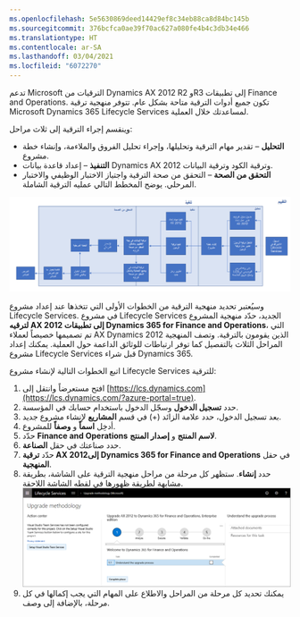 ```yaml
---
ms.openlocfilehash: 5e5630869deed14429ef8c34eb88ca8d84bc145b
ms.sourcegitcommit: 376bcfca0ae39f70ac627a080fe4b4c3db34e466
ms.translationtype: HT
ms.contentlocale: ar-SA
ms.lasthandoff: 03/04/2021
ms.locfileid: "6072270"
---
```

تدعم Microsoft الترقيات من Dynamics AX 2012 R2 وR3 إلى تطبيقات Finance and Operations. تكون جميع أدوات الترقية متاحة بشكل عام. تتوفر منهجية ترقية Microsoft Dynamics 365 Lifecycle Services لمساعدتك خلال العملية.

وينقسم إجراء الترقية إلى ثلاث مراحل:

- **التحليل** – تقدير مهام الترقية وتحليلها، وإجراء تحليل الفروق والملاءمة، وإنشاء خطة مشروع.
- **التنفيذ** – إعداد قاعدة بيانات Dynamics AX 2012 وترقية الكود وترقية البيانات.
- **التحقق من الصحة** – التحقق من صحة الترقية واجتياز الاختبار الوظيفي والاختبار المرحلي.
يوضح المخطط التالي عمليه الترقية الشاملة.

[ ![مخطط المراحل الثلاثة لعملية الترقية الشاملة.](../media/overview.png) ](../media/overview.png#lightbox)

وسيُعتبر تحديد منهجية الترقية من الخطوات الأولى التي تتخذها عند إعداد مشروع Lifecycle Services. في مشروع Lifecycle Services الجديد، حدّد منهجية المشروع **لترقيه AX 2012 إلى تطبيقات Dynamics 365 for Finance and Operations**، التي تم تصميمها خصيصاً لعملاء AX Dynamics 2012 الذين يقومون بالترقية. وتصف المنهجية المراحل الثلاث بالتفصيل كما توفر ارتباطات للوثائق الداعمة حول العملية. يمكنك إعداد مشروع Lifecycle Services قبل شراء Dynamics 365.   

اتبع الخطوات التالية لإنشاء مشروع Lifecycle Services للترقية: 

1. افتح مستعرضاً وانتقل إلى [https://lcs.dynamics.com](https://lcs.dynamics.com/?azure-portal=true).
1. حدد **تسجيل الدخول** وسجّل الدخول باستخدام حسابك في المؤسسة.  
1. بعد تسجيل الدخول، حدد علامة الزائد (+) في قسم **المشاريع** لإنشاء مشروع جديد.  
1. أدخِل **اسماً** و **وصفاً** للمشروع.  
1. حدّد **Finance and Operations** **لاسم المنتج** و **إصدار المنتج**.  
1. حدد صناعتك في حقل **الصناعة**.  
1. حدّد **ترقية AX 2012إلى Dynamics 365 for Finance and Operations** في حقل **المنهجية**.  
1. حدد **إنشاء**. ستظهر كل مرحلة من مراحل منهجية الترقية على الشاشة، بطريقة مشابهة لطريقة ظهورها في لقطه الشاشة اللاحقة.  
    [ ![لقطة شاشة لصفحة منهجية الترقية.](../media/methodology.png) ](../media/methodology.png#lightbox)
1. يمكنك تحديد كل مرحلة من المراحل والاطلاع على المهام التي يجب إكمالها في كل مرحلة، بالإضافة إلى وصف.  







